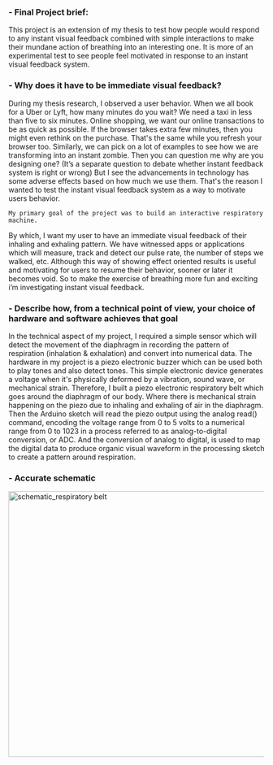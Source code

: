 ### - Final Project brief:

This project is an extension of my thesis to test how people would respond 
to any instant visual feedback combined with simple interactions to make their mundane 
action of breathing into an interesting one. It is more of an experimental test to see 
people feel motivated in response to an instant visual feedback system. 

### - Why does it have to be immediate visual feedback?
During my thesis research, I observed a user behavior. 
When we all book for a Uber or Lyft, how many minutes do you wait? We need a taxi in less 
than five to six minutes. Online shopping, we want our online transactions to be as quick as possible. 
If the browser takes extra few minutes, then you might even rethink on the purchase. That's the same 
while you refresh your browser too. Similarly, we can pick on a lot of examples to see how we are 
transforming into an instant zombie. Then you can question me why are you designing one? 
(It’s a separate question to debate whether instant feedback system is right or wrong) 
But I see the advancements in technology has some adverse effects based on how much we use them. 
That's the reason I wanted to test the instant visual feedback system as a way to motivate users behavior.

    My primary goal of the project was to build an interactive respiratory machine.
By which, I want my user to have an immediate visual feedback of their inhaling and 
exhaling pattern. We have witnessed apps or applications which will measure, track 
and detect our pulse rate, the number of steps we walked, etc. Although this way of 
showing effect oriented results is useful and motivating for users to resume their 
behavior, sooner or later it becomes void. So to make the exercise of breathing more 
fun and exciting i’m investigating instant visual feedback.  

### - Describe how, from a technical point of view, your choice of hardware and software achieves that goal 
In the technical aspect of my project, I required a simple sensor which will detect the movement 
of the diaphragm in recording the pattern of respiration (inhalation & exhalation) and convert into 
numerical data. The hardware in my project is a piezo electronic buzzer which can be used both to play 
tones and also detect tones. This simple electronic device generates a voltage when it's physically 
deformed by a vibration, sound wave, or mechanical strain. Therefore, I built a piezo electronic 
respiratory belt which goes around the diaphragm of our body. Where there is mechanical strain 
happening on the piezo due to inhaling and exhaling of air in the diaphragm. Then the Arduino 
sketch will read the piezo output using the analog read() command, encoding the voltage range 
from 0 to 5 volts to a numerical range from 0 to 1023 in a process referred to as analog-to-digital 
conversion, or ADC. And the conversion of analog to digital, is used to map the digital data to 
produce organic visual waveform in the processing sketch to create a pattern around respiration.

### - Accurate schematic
<img width="523" alt="schematic_respiratory belt" src="https://cloud.githubusercontent.com/assets/13222494/25495017/8c8b969e-2b30-11e7-9b29-d1207aa59b9d.png">




		
